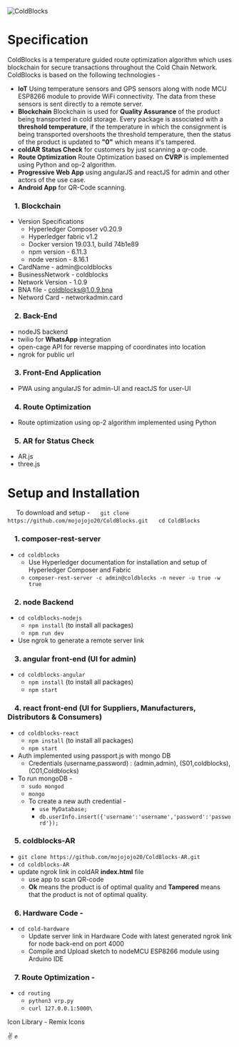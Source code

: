 ![ColdBlocks](https://user-images.githubusercontent.com/41678651/71070470-d75e8000-21a0-11ea-9a20-0853cdaa476b.jpg)

# Specification
ColdBlocks is a temperature guided route optimization algorithm which uses blockchain for secure transactions throughout the Cold Chain Network. ColdBlocks is based on the following technologies - 
* __IoT__
    Using temperature sensors and GPS sensors along with node MCU ESP8266 module to provide WiFi connectivity. The data from these sensors is sent directly to a remote server. 
* __Blockchain__
    Blockchain is used for __Quality Assurance__ of the product being transported in cold storage. Every package is associated with a __threshold temperature__, if the temperature in which the consignment is being transported overshoots the threshold temperature, then the status of the product is updated to __"0"__ which means it's tampered.
* __coldAR__
    __Status Check__ for customers by just scanning a qr-code.
* __Route Optimization__
    Route Optimization based on __CVRP__ is implemented using Python and op-2 algorithm.
* __Progressive Web App__ using angularJS and reactJS for admin and other actors of the use case.
* __Android App__ for QR-Code scanning.
### &nbsp;&nbsp;&nbsp;&nbsp;1. Blockchain 
* Version Specifications
    * Hyperledger Composer v0.20.9
    * Hyperledger fabric v1.2
    * Docker version 19.03.1, build 74b1e89
    * npm version - 6.11.3
    * node version - 8.16.1
* CardName - admin@coldblocks
* BusinessNetwork - coldblocks
* Network Version - 1.0.9
* BNA file - coldblocks@1.0.9.bna
* Netword Card - networkadmin.card
### &nbsp;&nbsp;&nbsp;&nbsp;2. Back-End 
* nodeJS backend 
* twilio for __WhatsApp__ integration
* open-cage API for reverse mapping of coordinates into location
* ngrok for public url 
### &nbsp;&nbsp;&nbsp;&nbsp;3. Front-End Application 
* PWA using angularJS for admin-UI and reactJS for user-UI
### &nbsp;&nbsp;&nbsp;&nbsp;4. Route Optimization 
* Route optimization using op-2 algorithm implemented using Python
### &nbsp;&nbsp;&nbsp;&nbsp;5. AR for Status Check
* AR.js
* three.js

# Setup and Installation
&nbsp;&nbsp;&nbsp;&nbsp;&nbsp;To download and setup - 
&nbsp;&nbsp;&nbsp;&nbsp; `git clone https://github.com/mojojojo20/ColdBlocks.git`
&nbsp;&nbsp;&nbsp;&nbsp; `cd ColdBlocks`

### &nbsp;&nbsp;&nbsp;&nbsp;1. composer-rest-server
* `cd coldblocks`
    * Use Hyperledger documentation for installation and setup of Hyperledger Composer and Fabric
    * `composer-rest-server -c admin@coldblocks -n never -u true -w true`

### &nbsp;&nbsp;&nbsp;&nbsp;2. node Backend
* `cd coldblocks-nodejs`
    * `npm install` (to install all packages)  
    * `npm run dev`
* Use ngrok to generate a remote server link

### &nbsp;&nbsp;&nbsp;&nbsp;3. angular front-end (UI for admin)
* `cd coldblocks-angular`
    * `npm install` (to install all packages)    
    * `npm start`

### &nbsp;&nbsp;&nbsp;&nbsp;4. react front-end (UI for Suppliers, Manufacturers, Distributors & Consumers)
* `cd coldblocks-react`
    * `npm install` (to install all packages)    
    * `npm start`
* Auth implemented using passport.js with mongo DB
    * Credentials (username,password) : (admin,admin), (S01,coldblocks), (C01,Coldblocks)
* To run mongoDB - 
    * `sudo mongod`
    * `mongo`
    * To create a new auth credential - 
        * `use MyDatabase;`
        * `db.userInfo.insert({'username':'username','password':'password'});`

### &nbsp;&nbsp;&nbsp;&nbsp;5. coldblocks-AR
* `git clone https://github.com/mojojojo20/ColdBlocks-AR.git`
* `cd coldblocks-AR`
* update ngrok link in coldAR __index.html__ file
    * use app to scan QR-code
    * __Ok__ means the product is of optimal quality and __Tampered__ means that the product is not of optimal quality.

### &nbsp;&nbsp;&nbsp;&nbsp;6. Hardware Code - 
* `cd cold-hardware`
    * Update server link in Hardware Code with latest generated ngrok link for node back-end on port 4000
    * Compile and Upload sketch to nodeMCU ESP8266 module using Arduino IDE

### &nbsp;&nbsp;&nbsp;&nbsp;7. Route Optimization - 
* `cd routing`
    * `python3 vrp.py`
    * `curl 127.0.0.1:5000\`

Icon Library - Remix Icons

:v: :fist: